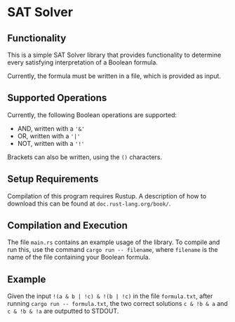 # SAT Solver
## Functionality
This is a simple SAT Solver library that provides functionality to determine every satisfying interpretation of a Boolean formula.

Currently, the formula must be written in a file, which is provided as input.

## Supported Operations
Currently, the following Boolean operations are supported:
- AND, written with a `'&'`
- OR, written with a `'|'`
- NOT, written with a `'!'`

Brackets can also be written, using the `()` characters.

## Setup Requirements
Compilation of this program requires Rustup. A description of how to download this can be found at `doc.rust-lang.org/book/`. 

## Compilation and Execution
The file `main.rs` contains an example usage of the library. To compile and run this, use the command `cargo run -- filename`, where `filename` is the name of the file containing your Boolean formula.

## Example
Given the input `!(a & b | !c) & !(b | !c)` in the file `formula.txt`, after running `cargo run -- formula.txt`, the two correct solutions `c & !b & a` and `c & !b & !a` are outputted to STDOUT. 
